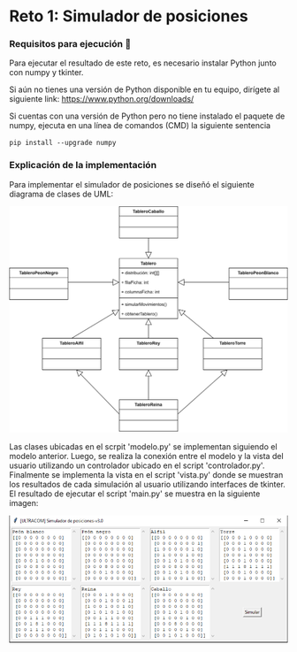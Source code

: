 # Reto 1: Simulador de posiciones

### Requisitos para ejecución 🔧

Para ejecutar el resultado de este reto, es necesario instalar Python junto con
numpy y tkinter.

Si aún no tienes una versión de Python disponible en tu equipo, dirígete al siguiente 
link: https://www.python.org/downloads/

Si cuentas con una versión de Python pero no tiene instalado el paquete de numpy, ejecuta
en una línea de comandos (CMD) la siguiente sentencia

```
pip install --upgrade numpy
```

### Explicación de la implementación
Para implementar el simulador de posiciones se diseñó el siguiente diagrama de clases de UML:

![alt text](https://github.com/DavidMosquera/prueba_tecnica_ULTRACOM/blob/v4_reto2/reto_1/uml_clases.png)

Las clases ubicadas en el scrpit 'modelo.py' se implementan siguiendo el modelo anterior. Luego, se realiza la conexión entre el modelo y la vista del usuario utilizando un controlador ubicado en el script 'controlador.py'. Finalmente se implementa la vista en el script 'vista.py' donde se muestran los resultados de cada simulación al usuario utilizando interfaces de tkinter. El resultado de ejecutar el script 'main.py' se muestra en la siguiente imagen: 

![alt text](https://github.com/DavidMosquera/prueba_tecnica_ULTRACOM/blob/v4_reto2/reto_1/resultado_caso_de_prueba.png)

